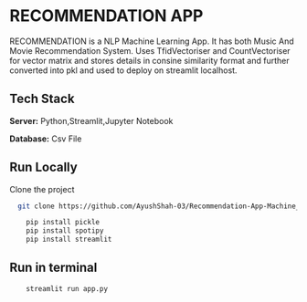 # RECOMMENDATION APP

RECOMMENDATION is a NLP Machine Learning App.
It has both Music And Movie Recommendation System.
Uses TfidVectoriser and CountVectoriser for vector matrix and stores details in consine similarity format and further converted into pkl and used to deploy on streamlit localhost.

## Tech Stack

**Server:**  Python,Streamlit,Jupyter Notebook

**Database:**  Csv File

## Run Locally

Clone the project

```bash
  git clone https://github.com/AyushShah-03/Recommendation-App-Machine_Learning
```

```bash
    pip install pickle
    pip install spotipy
    pip install streamlit
```

## Run in terminal

```bash
    streamlit run app.py
```
